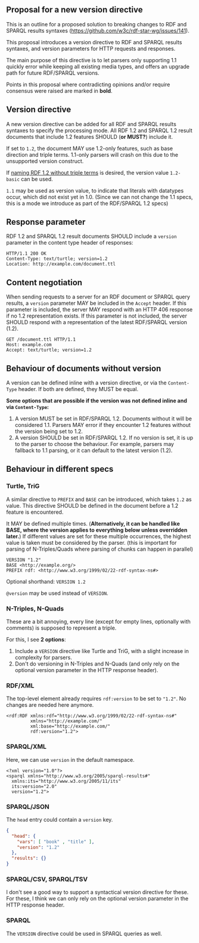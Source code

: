 ## Proposal for a new version directive

This is an outline for a proposed solution to breaking changes to RDF and SPARQL results syntaxes (https://github.com/w3c/rdf-star-wg/issues/141).

This proposal introduces a version directive to RDF and SPARQL results syntaxes,
and version parameters for HTTP requests and responses.

The main purpose of this directive is to let parsers only supporting 1.1 quickly error while keeping all existing media types,
and offers an upgrade path for future RDF/SPARQL versions.

Points in this proposal where contradicting opinions and/or require consensus were raised are marked in **bold**.

## Version directive

A new version directive can be added for all RDF and SPARQL results syntaxes to specify the processing mode.
All RDF 1.2 and SPARQL 1.2 result documents that include 1.2 features SHOULD (**or MUST?**) include it.

If set to `1.2`, the document MAY use 1.2-only features, such as base direction and triple terms.
1.1-only parsers will crash on this due to the unsupported version construct.

If [naming RDF 1.2 without triple terms](https://github.com/w3c/rdf-star-wg/issues/135) is desired,
the version value `1.2-basic` can be used.

`1.1` may be used as version value, to indicate that literals with datatypes occur, which did not exist yet in 1.0. (Since we can not change the 1.1 specs, this is a mode we introduce as part of the RDF/SPARQL 1.2 specs)

## Response parameter

RDF 1.2 and SPARQL 1.2 result documents SHOULD include a `version` parameter in the content type header of responses:

```
HTTP/1.1 200 OK
Content-Type: text/turtle; version=1.2
Location: http://example.com/document.ttl
```

## Content negotiation

When sending requests to a server for an RDF document or SPARQL query results, a `version` parameter MAY be included in the `Accept` header.
If this parameter is included, the server MAY respond with an HTTP 406 response if no 1.2 representation exists.
If this parameter is not included, the server SHOULD respond with a representation of the latest RDF/SPARQL version (1.2).

```
GET /document.ttl HTTP/1.1
Host: example.com
Accept: text/turtle; version=1.2
```

## Behaviour of documents without version

A version can be defined inline with a version directive, or via the `Content-Type` header.
If both are defined, they MUST be equal.

**Some options that are possible if the version was not defined inline and via `Content-Type`:**
1. A version MUST be set in RDF/SPARQL 1.2. Documents without it will be considered 1.1. Parsers MAY error if they encounter 1.2 features without the version being set to 1.2.
2. A version SHOULD be set in RDF/SPARQL 1.2. If no version is set, it is up to the parser to choose the behaviour. For example, parsers may fallback to 1.1 parsing, or it can default to the latest version (1.2).

## Behaviour in different specs

### Turtle, TriG

A similar directive to `PREFIX` and `BASE` can be introduced, which takes `1.2` as value.
This directive SHOULD be defined in the document before a 1.2 feature is encountered.

It MAY be defined multiple times. (**Alternatively, it can be handled like BASE, where the version applies to everything below unless overridden later.**)
If different values are set for these multiple occurrences, the highest value is taken must be considered by the parser. (this is important for parsing of N-Triples/Quads where parsing of chunks can happen in parallel)

```text
VERSION "1.2"
BASE <http://example.org/>
PREFIX rdf: <http://www.w3.org/1999/02/22-rdf-syntax-ns#>
```

Optional shorthand: `VERSION 1.2`

`@version` may be used instead of `VERSION`.

### N-Triples, N-Quads

These are a bit annoying, every line (except for empty lines, optionally with comments) is supposed to represent a triple.

For this, I see **2 options**:

1. Include a `VERSION` directive like Turtle and TriG, with a slight increase in complexity for parsers.
2. Don't do versioning in N-Triples and N-Quads (and only rely on the optional version parameter in the HTTP response header).

### RDF/XML

The top-level element already requires `rdf:version` to be set to `"1.2"`.
No changes are needed here anymore.

```
<rdf:RDF xmlns:rdf="http://www.w3.org/1999/02/22-rdf-syntax-ns#"
         xmlns="http://example.com/" 
         xml:base="http://example.com/"
         rdf:version="1.2">
```

### SPARQL/XML

Here, we can use `version` in the default namespace.

```
<?xml version="1.0"?>
<sparql xmlns="http://www.w3.org/2005/sparql-results#"
  xmlns:its="http://www.w3.org/2005/11/its" 
  its:version="2.0"
  version="1.2">
```

### SPARQL/JSON

The `head` entry could contain a `version` key.

```json
{
  "head": {
    "vars": [ "book" , "title" ],
	"version": "1.2"
  },
  "results": {}
}
```

### SPARQL/CSV, SPARQL/TSV

I don't see a good way to support a syntactical version directive for these.
For these, I think we can only rely on the optional version parameter in the HTTP response header.

### SPARQL

The `VERSION` directive could be used in SPARQL queries as well.
